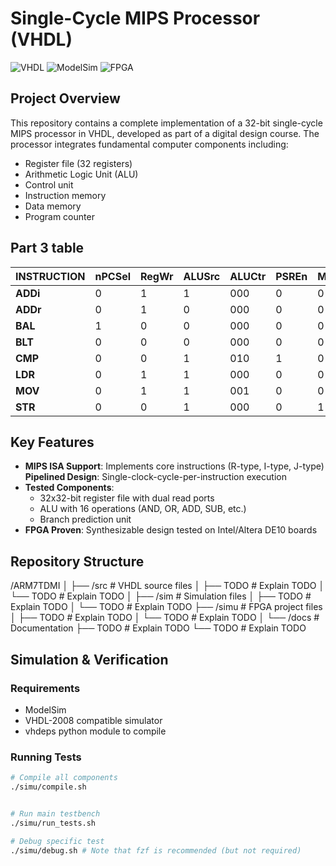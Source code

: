 # Single-Cycle MIPS Processor (VHDL)

![VHDL](https://img.shields.io/badge/VHDL-IEEE%20STD_1076-blue) 
![ModelSim](https://img.shields.io/badge/Simulator-ModelSim-orange)
![FPGA](https://img.shields.io/badge/Target-FPGA-brightgreen)

## Project Overview
This repository contains a complete implementation of a 32-bit single-cycle MIPS processor in VHDL, developed as part of a digital design course. The processor integrates fundamental computer components including:

- Register file (32 registers)
- Arithmetic Logic Unit (ALU)
- Control unit
- Instruction memory
- Data memory
- Program counter

## Part 3 table

| INSTRUCTION | nPCSel | RegWr | ALUSrc | ALUCtr | PSREn | MemWr | WrSrc | RegSel | RegAff |
| --- | --- | --- | --- | --- | --- | --- | --- | --- | --- |
| **ADDi** | 0 | 1 | 1 | 000 | 0 | 0 | 0 | 0 | 0 |
| **ADDr** | 0 | 1 | 0 | 000 | 0 | 0 | 0 | 0 | 0 |
| **BAL** | 1 | 0 | 0 | 000 | 0 | 0 | 0 | 0 | 0 |
| **BLT** | 0 | 0 | 0 | 000 | 0 | 0 | 0 | 0 | 0 |
| **CMP** | 0 | 0 | 1 | 010 | 1 | 0 | 0 | 0 | 0 |
| **LDR** | 0 | 1 | 1 | 000 | 0 | 0 | 1 | 1 | 0 |
| **MOV** | 0 | 1 | 1 | 001 | 0 | 0 | 0 | 0 | 0 |
| **STR** | 0 | 0 | 1 | 000 | 0 | 1 | 0 | 1 | 1 |

## Key Features
- **MIPS ISA Support**: Implements core instructions (R-type, I-type, J-type) **Pipelined Design**: Single-clock-cycle-per-instruction execution
- **Tested Components**:
  - 32x32-bit register file with dual read ports
  - ALU with 16 operations (AND, OR, ADD, SUB, etc.)
  - Branch prediction unit
- **FPGA Proven**: Synthesizable design tested on Intel/Altera DE10 boards

## Repository Structure

/ARM7TDMI
│
├── /src # VHDL source files
│ ├── TODO # Explain TODO
│ └── TODO # Explain TODO
│
├── /sim # Simulation files
│ ├── TODO # Explain TODO
│ └── TODO # Explain TODO
├── /simu # FPGA project files
│ ├── TODO # Explain TODO
│ └── TODO # Explain TODO
│
└── /docs # Documentation
  ├── TODO # Explain TODO
  └── TODO # Explain TODO

## Simulation & Verification
### Requirements
- ModelSim
- VHDL-2008 compatible simulator
- vhdeps python module to compile

### Running Tests
```bash
# Compile all components
./simu/compile.sh


# Run main testbench
./simu/run_tests.sh

# Debug specific test
./simu/debug.sh # Note that fzf is recommended (but not required)


